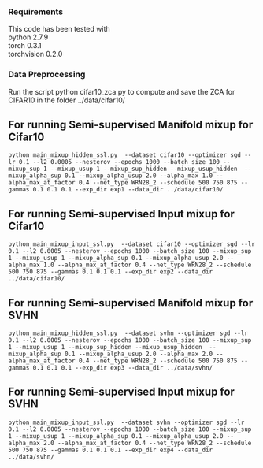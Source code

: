 ### Requirements
This code has been tested with  
python 2.7.9  
torch 0.3.1  
torchvision 0.2.0

### Data Preprocessing

Run the script python cifar10_zca.py to compute and save the ZCA for CIFAR10 in the folder ../data/cifar10/ 


## For running Semi-supervised Manifold mixup for Cifar10
```
python main_mixup_hidden_ssl.py  --dataset cifar10 --optimizer sgd --lr 0.1 --l2 0.0005 --nesterov --epochs 1000 --batch_size 100 --mixup_sup 1 --mixup_usup 1 --mixup_sup_hidden --mixup_usup_hidden  --mixup_alpha_sup 0.1 --mixup_alpha_usup 2.0 --alpha_max 1.0 --alpha_max_at_factor 0.4 --net_type WRN28_2 --schedule 500 750 875 --gammas 0.1 0.1 0.1 --exp_dir exp1 --data_dir ../data/cifar10/
```
## For running Semi-supervised Input mixup for Cifar10

```
python main_mixup_input_ssl.py  --dataset cifar10 --optimizer sgd --lr 0.1 --l2 0.0005 --nesterov --epochs 1000 --batch_size 100 --mixup_sup 1 --mixup_usup 1 --mixup_alpha_sup 0.1 --mixup_alpha_usup 2.0 --alpha_max 1.0 --alpha_max_at_factor 0.4 --net_type WRN28_2 --schedule 500 750 875 --gammas 0.1 0.1 0.1 --exp_dir exp2 --data_dir ../data/cifar10/
```

## For running Semi-supervised Manifold mixup for SVHN
```
python main_mixup_hidden_ssl.py  --dataset svhn --optimizer sgd --lr 0.1 --l2 0.0005 --nesterov --epochs 1000 --batch_size 100 --mixup_sup 1 --mixup_usup 1 --mixup_sup_hidden --mixup_usup_hidden  --mixup_alpha_sup 0.1 --mixup_alpha_usup 2.0 --alpha_max 2.0 --alpha_max_at_factor 0.4 --net_type WRN28_2 --schedule 500 750 875 --gammas 0.1 0.1 0.1 --exp_dir exp3 --data_dir ../data/svhn/
```
## For running Semi-supervised Input mixup for SVHN
```
python main_mixup_input_ssl.py  --dataset svhn --optimizer sgd --lr 0.1 --l2 0.0005 --nesterov --epochs 1000 --batch_size 100 --mixup_sup 1 --mixup_usup 1 --mixup_alpha_sup 0.1 --mixup_alpha_usup 2.0 --alpha_max 2.0 --alpha_max_at_factor 0.4 --net_type WRN28_2 --schedule 500 750 875 --gammas 0.1 0.1 0.1 --exp_dir exp4 --data_dir ../data/svhn/
```
